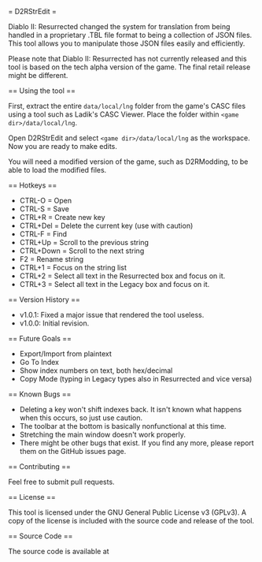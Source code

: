 ﻿= D2RStrEdit =

Diablo II: Resurrected changed the system for translation from being handled in a proprietary .TBL file format to being a collection of JSON files. This tool allows you to manipulate those JSON files easily and efficiently.

Please note that Diablo II: Resurrected has not currently released and this tool is based on the tech alpha version of the game. The final retail release might be different.

== Using the tool ==

First, extract the entire `data/local/lng` folder from the game's CASC files using a tool such as Ladik's CASC Viewer. Place the folder within `<game dir>/data/local/lng`.

Open D2RStrEdit and select `<game dir>/data/local/lng` as the workspace. Now you are ready to make edits.

You will need a modified version of the game, such as D2RModding, to be able to load the modified files.

== Hotkeys ==

 * CTRL-O = Open
 * CTRL-S = Save
 * CTRL+R = Create new key
 * CTRL+Del = Delete the current key (use with caution)
 * CTRL-F = Find
 * CTRL+Up = Scroll to the previous string
 * CTRL+Down = Scroll to the next string
 * F2 = Rename string
 * CTRL+1 = Focus on the string list
 * CTRL+2 = Select all text in the Resurrected box and focus on it.
 * CTRL+3 = Select all text in the Legacy box and focus on it. 

== Version History ==

 * v1.0.1: Fixed a major issue that rendered the tool useless.
 * v1.0.0: Initial revision.

== Future Goals ==

 * Export/Import from plaintext
 * Go To Index
 * Show index numbers on text, both hex/decimal
 * Copy Mode (typing in Legacy types also in Resurrected and vice versa)

== Known Bugs ==

 * Deleting a key won't shift indexes back. It isn't known what happens when this occurs, so just use caution.
 * The toolbar at the bottom is basically nonfunctional at this time.
 * Stretching the main window doesn't work properly.
 * There might be other bugs that exist. If you find any more, please report them on the GitHub issues page.

== Contributing ==

Feel free to submit pull requests.

== License ==

This tool is licensed under the GNU General Public License v3 (GPLv3). A copy of the license is included with the source code and release of the tool.

== Source Code ==

The source code is available at <source code location>